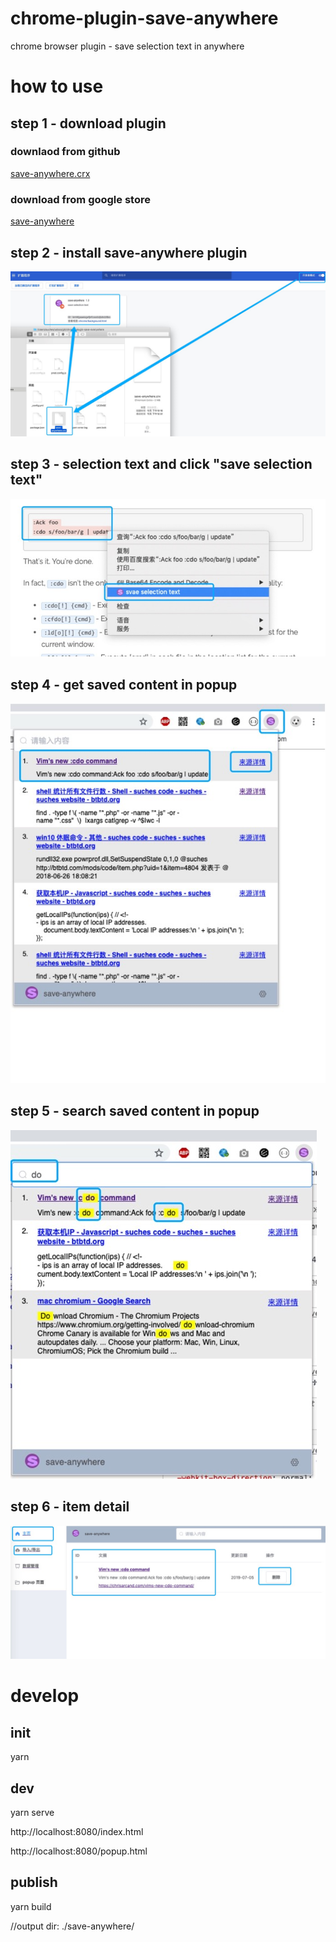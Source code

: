 # chrome-plugin-save-anywhere

chrome browser plugin - save selection text in anywhere

# how to use

## step 1 - download plugin

### downlaod from github

[save-anywhere.crx](https://raw.githubusercontent.com/hnjd-fe/chrome-plugin-save-anywhere/master/save-anywhere.crx)

### download from google store

[save-anywhere](https://chrome.google.com/webstore/detail/save-anywhere/pkmhmadaamenokoblegahibppfoeilap?hl=zh-CN)

## step 2 - install save-anywhere plugin

![install.jpeg](./static/install.jpeg)

## step 3 - selection text and click "save selection text"

![item_save.jpeg](./static/item_save.jpeg)

## step 4 - get saved content in popup

![item_popup.jpeg](./static/item_popup.jpeg)

## step 5 - search saved content in popup

![item_search.jpeg](./static/item_search.jpeg)

## step 6 - item detail

![item_detail.jpeg](./static/item_detail.jpeg)

# develop 

## init
  yarn
  
## dev
  yarn serve 
  
  http://localhost:8080/index.html
  
  http://localhost:8080/popup.html
  
## publish
  yarn build 
  
  //output dir: ./save-anywhere/
